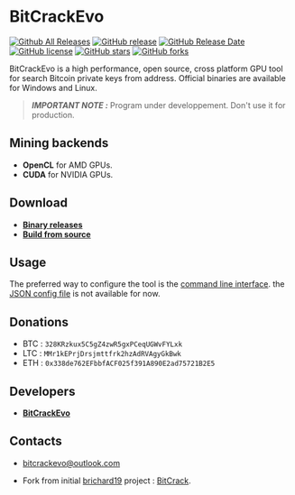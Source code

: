 # BitCrackEvo

[![Github All Releases](https://img.shields.io/github/downloads/BitCrackEvo/BitCrackEvo/total.svg)](https://github.com/BitCrackEvo/BitCrackEvo/releases)
[![GitHub release](https://img.shields.io/github/release/BitCrackEvo/BitCrackEvo/all.svg)](https://github.com/BitCrackEvo/BitCrackEvo/releases)
[![GitHub Release Date](https://img.shields.io/github/release-date/BitCrackEvo/BitCrackEvo.svg)](https://github.com/BitCrackEvo/BitCrackEvo/releases)
[![GitHub license](https://img.shields.io/github/license/BitCrackEvo/BitCrackEvo.svg)](https://github.com/BitCrackEvo/BitCrackEvo/blob/master/LICENSE)
[![GitHub stars](https://img.shields.io/github/stars/BitCrackEvo/BitCrackEvo.svg)](https://github.com/BitCrackEvo/BitCrackEvo/stargazers)
[![GitHub forks](https://img.shields.io/github/forks/BitCrackEvo/BitCrackEvo.svg)](https://github.com/BitCrackEvo/BitCrackEvo/network)

BitCrackEvo is a high performance, open source, cross platform GPU tool for search Bitcoin private keys from address. Official binaries are available for Windows and Linux.


> **_IMPORTANT NOTE :_**  Program under developpement. Don't use it for production.


## Mining backends
- **OpenCL** for AMD GPUs.
- **CUDA** for NVIDIA GPUs.

## Download
* **[Binary releases](https://github.com/BitCrackEvo/BitCrackEvo/releases)**
* **[Build from source](https://github.com/BitCrackEvo/BitCrackEvo/wiki/Build)**

## Usage
The preferred way to configure the tool is the [command line interface](https://github.com/BitCrackEvo/BitCrackEvo/wiki/Usage). the [JSON config file](https://github.com/BitCrackEvo/BitCrackEvo/wiki/Usage) is not available for now.

## Donations
* BTC : `328KRzkux5C5gZ4zwR5gxPCeqUGWvFYLxk`
* LTC : `MMr1kEPrjDrsjmttfrk2hzAdRVAgyGkBwk`
* ETH : `0x338de762EFbbfACF025f391A890E2ad75721B2E5`


## Developers
* **[BitCrackEvo](https://github.com/BitCrackEvo)**

## Contacts
* bitcrackevo@outlook.com

- Fork from initial [brichard19](https://github.com/brichard19) project : [BitCrack](https://github.com/brichard19/BitCrack).

<!--
**BitCrackEvo/BitCrackEvo** is a ✨ _special_ ✨ repository because its `README.md` (this file) appears on your GitHub profile.

Here are some ideas to get you started:

- 🔭 I’m currently working on ...
- 🌱 I’m currently learning ...
- 👯 I’m looking to collaborate on ...
- 🤔 I’m looking for help with ...
- 💬 Ask me about ...
- 📫 How to reach me: ...
- 😄 Pronouns: ...
- ⚡ Fun fact: ...
-->
